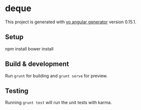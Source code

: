 # deque

This project is generated with [yo angular generator](https://github.com/yeoman/generator-angular)
version 0.15.1.

## Setup
npm install
bower install

## Build & development

Run `grunt` for building and `grunt serve` for preview.

## Testing

Running `grunt test` will run the unit tests with karma.
